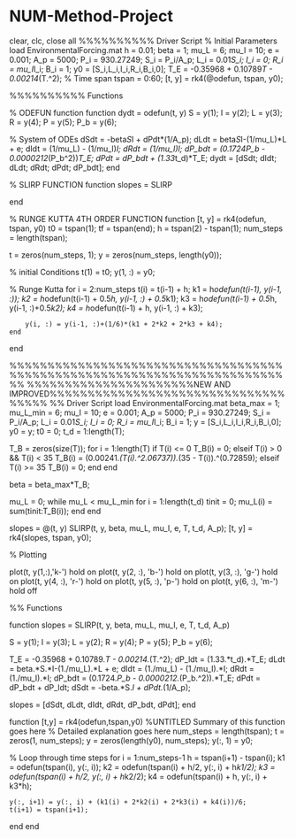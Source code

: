 # NUM-Method-Project
clear, clc, close all
%%%%%%%%%% Driver Script
% Initial Parameters
load EnvironmentalForcing.mat
h = 0.01;
beta = 1;
mu_L = 6; 
mu_I = 10; 
e = 0.001;
A_p = 5000;
P_i = 930.27249;
S_i = P_i/A_p;
L_i = 0.01*S_i;
I_i = 0;
R_i = mu_I*I_i;
B_i = 1;
y0 = [S_i,L_i,I_i,R_i,B_i,0];
T_E = -0.35968 + 0.10789*T - 0.00214*(T.^2);
% Time span
tspan = 0:60;
[t, y] = rk4(@odefun, tspan, y0);



%%%%%%%%%% Functions

% ODEFUN function
function dydt = odefun(t, y)
S = y(1);
I = y(2);
L = y(3);
R = y(4);
P = y(5);
P_b = y(6);

% System of ODEs
dSdt = -beta*S*I + dPdt*(1/A_p);
dLdt = beta*S*I-(1/mu_L)*L + e;
dIdt = (1/mu_L) - (1/mu_I)*I;
dRdt = (1/mu_I)*I;
dP_bdt = (0.1724*P_b - 0.0000212*(P_b^2))*T_E;
dPdt = dP_bdt + (1.33*t_d)*T_E;
dydt = [dSdt; dIdt; dLdt; dRdt; dPdt; dP_bdt];
end

% SLIRP FUNCTION
function slopes = SLIRP

end

% RUNGE KUTTA 4TH ORDER FUNCTION
function [t, y] = rk4(odefun, tspan, y0)
 t0 = tspan(1);
tf = tspan(end);
h = tspan(2) - tspan(1);
num_steps = length(tspan);

t = zeros(num_steps, 1);
y = zeros(num_steps, length(y0));

% initial Conditions
t(1) = t0;
y(1, :) = y0;

% Runge Kutta
    for i = 2:num_steps
        t(i) = t(i-1) + h;
        k1 = h*odefun(t(i-1), y(i-1, :));
        k2 = h*odefun(t(i-1) + 0.5*h, y(i-1, :) + 0.5*k1);
        k3 = h*odefun(t(i-1) + 0.5*h, y(i-1, :)+0.5*k2);
        k4 = h*odefun(t(i-1) + h, y(i-1, :) + k3);
        
        y(i, :) = y(i-1, :)+(1/6)*(k1 + 2*k2 + 2*k3 + k4);
    end
end




%%%%%%%%%%%%%%%%%%%%%%%%%%%%%%%%%%%%%%%%%%%%%%%%%%%%%%%%%%%%%%%%%%%%%%%%%%
%%%%%%%%%%%%%%%%%%%%%%NEW AND IMPROVED%%%%%%%%%%%%%%%%%%%%%%%%%%%%%%%%%%%%
%% Driver Script
load EnvironmentalForcing.mat
beta_max = 1;
mu_L_min = 6; 
mu_I = 10; 
e = 0.001;
A_p = 5000;
P_i = 930.27249;
S_i = P_i/A_p;
L_i = 0.01*S_i;
I_i = 0;
R_i = mu_I*I_i;
B_i = 1;
y = [S_i,L_i,I_i,R_i,B_i,0];
y0 = y;
t0 = 0;
t_d = 1:length(T);

T_B = zeros(size(T)); 
for i = 1:length(T)
    if T(i) <= 0
        T_B(i) = 0;
    elseif T(i) > 0 && T(i) < 35
        T_B(i) =  (0.00241.*(T(i).^2.06737)).*(35 - T(i)).^(0.72859);
    elseif T(i) >= 35
        T_B(i) = 0;
    end
end

beta = beta_max*T_B;

mu_L = 0;
while mu_L < mu_L_min
    for i = 1:length(t_d)
        tinit = 0;
mu_L(i) = sum(tinit:T_B(i));
    end
end


slopes = @(t, y) SLIRP(t, y, beta, mu_L, mu_I, e, T, t_d, A_p);
[t, y] = rk4(slopes, tspan, y0);


% Plotting

plot(t, y(1,:),'k-')
hold on
plot(t, y(2, :), 'b-')
hold on
plot(t, y(3, :), 'g-')
hold on
plot(t, y(4, :), 'r-')
hold on
plot(t, y(5, :), 'p-')
hold on
plot(t, y(6, :), 'm-')
hold off

%% Functions


function slopes = SLIRP(t, y, beta, mu_L, mu_I, e, T, t_d, A_p)

S = y(1);
I = y(3);
L = y(2);
R = y(4);
P = y(5);
P_b = y(6);

T_E = -0.35968 + 0.10789.*T - 0.00214.*(T.^2);
dP_ldt = (1.33.*t_d).*T_E;
dLdt = beta.*S.*I-(1./mu_L).*L + e;
dIdt = (1./mu_L) - (1./mu_I).*I;
dRdt = (1./mu_I).*I;
dP_bdt = (0.1724.*P_b - 0.0000212.*(P_b.^2)).*T_E;
dPdt = dP_bdt + dP_ldt;
dSdt = -beta.*S.*I + dPdt.*(1/A_p);

slopes = [dSdt, dLdt, dIdt, dRdt, dP_bdt, dPdt];
end


function [t,y] = rk4(odefun,tspan,y0)
%UNTITLED Summary of this function goes here
% Detailed explanation goes here
num_steps = length(tspan);
t = zeros(1, num_steps);
y = zeros(length(y0), num_steps);
y(:, 1) = y0;

% Loop through time steps
for i = 1:num_steps-1
    h = tspan(i+1) - tspan(i);
    k1 = odefun(tspan(i), y(:, i));
    k2 = odefun(tspan(i) + h/2, y(:, i) + h*k1/2);
    k3 = odefun(tspan(i) + h/2, y(:, i) + h*k2/2);
    k4 = odefun(tspan(i) + h, y(:, i) + k3*h);

    y(:, i+1) = y(:, i) + (k1(i) + 2*k2(i) + 2*k3(i) + k4(i))/6;
    t(i+1) = tspan(i+1);
end
end
